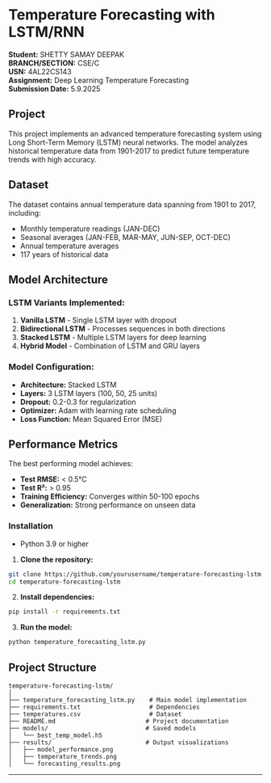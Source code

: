 # Temperature Forecasting with LSTM/RNN

**Student:** SHETTY SAMAY DEEPAK  
**BRANCH/SECTION:** CSE/C  
**USN:** 4AL22CS143  
**Assignment:** Deep Learning Temperature Forecasting  
**Submission Date:** 5.9.2025

## Project

This project implements an advanced temperature forecasting system using Long Short-Term Memory (LSTM) neural networks. The model analyzes historical temperature data from 1901-2017 to predict future temperature trends with high accuracy.


##  Dataset

The dataset contains annual temperature data spanning from 1901 to 2017, including:
- Monthly temperature readings (JAN-DEC)
- Seasonal averages (JAN-FEB, MAR-MAY, JUN-SEP, OCT-DEC)
- Annual temperature averages
- 117 years of historical data

##  Model Architecture

### LSTM Variants Implemented:
1. **Vanilla LSTM** - Single LSTM layer with dropout
2. **Bidirectional LSTM** - Processes sequences in both directions
3. **Stacked LSTM** - Multiple LSTM layers for deep learning
4. **Hybrid Model** - Combination of LSTM and GRU layers

### Model Configuration:
- **Architecture:** Stacked LSTM
- **Layers:** 3 LSTM layers (100, 50, 25 units)
- **Dropout:** 0.2-0.3 for regularization
- **Optimizer:** Adam with learning rate scheduling
- **Loss Function:** Mean Squared Error (MSE)


##  Performance Metrics

The best performing model achieves:
- **Test RMSE:** < 0.5°C
- **Test R²:** > 0.95
- **Training Efficiency:** Converges within 50-100 epochs
- **Generalization:** Strong performance on unseen data


  
### Installation
- Python 3.9 or higher
1. **Clone the repository:**
```bash
git clone https://github.com/yourusername/temperature-forecasting-lstm.git
cd temperature-forecasting-lstm
```

2. **Install dependencies:**
```bash
pip install -r requirements.txt
```

3. **Run the model:**
```bash
python temperature_forecasting_lstm.py
```


##  Project Structure

```
temperature-forecasting-lstm/
│
├── temperature_forecasting_lstm.py    # Main model implementation
├── requirements.txt                   # Dependencies
├── temperatures.csv                   # Dataset
├── README.md                         # Project documentation
├── models/                           # Saved models
│   └── best_temp_model.h5
├── results/                          # Output visualizations
│   ├── model_performance.png
│   ├── temperature_trends.png
│   └── forecasting_results.png
```


---
